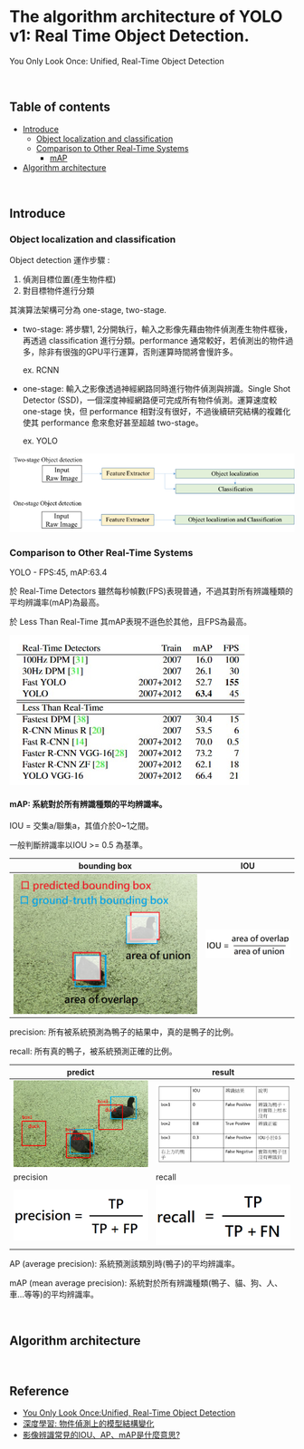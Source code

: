 # The algorithm architecture of YOLO v1: Real Time Object Detection.

You Only Look Once: Unified, Real-Time Object Detection

<br>

## Table of contents

* [Introduce](#introduce)
    * [Object localization and classification](#Object-localization-and-classification)
    * [Comparison to Other Real-Time Systems](#Comparison-to-Other-Real-Time-Systems)
        * [mAP](#mAP)
* [Algorithm architecture](#Algorithm-architecture)

<br>

## Introduce

### Object localization and classification

Object detection 運作步驟 :
1. 偵測目標位置(產生物件框)
2. 對目標物件進行分類

其演算法架構可分為 one-stage, two-stage.

* two-stage: 將步驟1, 2分開執行，輸入之影像先藉由物件偵測產生物件框後，再透過 classification 進行分類。performance 通常較好，若偵測出的物件過多，除非有很強的GPU平行運算，否則運算時間將會慢許多。

    ex. RCNN

* one-stage: 輸入之影像透過神經網路同時進行物件偵測與辨識。Single Shot Detector (SSD)，一個深度神經網路便可完成所有物件偵測。運算速度較 one-stage 快，但 performance 相對沒有很好，不過後續研究結構的複雜化使其 performance 愈來愈好甚至超越 two-stage。

    ex. YOLO

![img1](./img/stage.png)

### Comparison to Other Real-Time Systems

YOLO - FPS:45, mAP:63.4

於 Real-Time Detectors 雖然每秒幀數(FPS)表現普通，不過其對所有辨識種類的平均辨識率(mAP)為最高。

於 Less Than Real-Time 其mAP表現不遜色於其他，且FPS為最高。

![img2](./img/comparison.jpg)

#### mAP: 系統對於所有辨識種類的平均辨識率。

IOU = 交集a/聯集a，其值介於0~1之間。

一般判斷辨識率以IOU >= 0.5 為基準。

| bounding box | IOU |
|---|---|
| ![img3](./img/bird.png) | ![img4](./img/IOU.png) |

precision: 所有被系統預測為鴨子的結果中，真的是鴨子的比例。

recall: 所有真的鴨子，被系統預測正確的比例。

| predict | result |
|---|---|
| ![img5](./img/predict.png) | ![img6](./img/result.png) |
| precision | recall |
| ![img7](./img/precision.png) | ![img8](./img/recall.png) |

AP (average precision): 系統預測該類別時(鴨子)的平均辨識率。

mAP (mean average precision): 系統對於所有辨識種類(鴨子、貓、狗、人、車...等等)的平均辨識率。

<br>

## Algorithm architecture

<br>

## Reference
* [You Only Look Once:Unified, Real-Time Object Detection](https://arxiv.org/pdf/1506.02640.pdf)
* [深度學習: 物件偵測上的模型結構變化](https://chih-sheng-huang821.medium.com/%E6%B7%B1%E5%BA%A6%E5%AD%B8%E7%BF%92-%E7%89%A9%E4%BB%B6%E5%81%B5%E6%B8%AC%E4%B8%8A%E7%9A%84%E6%A8%A1%E5%9E%8B%E7%B5%90%E6%A7%8B%E8%AE%8A%E5%8C%96-e23fd928ee59)
* [影像辨識常見的IOU、AP、mAP是什麼意思?](http://yy-programer.blogspot.com/2020/06/iouapmap.html)
